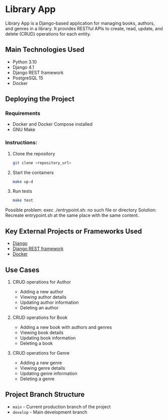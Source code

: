 # Library App

Library App is a Django-based application for managing books, authors, and genres in a library. It provides RESTful APIs to create, read, update, and delete (CRUD) operations for each entity.

## Main Technologies Used

- Python 3.10
- Django 4.1 
- Django REST framework
- PostgreSQL 15
- Docker

## Deploying the Project

### Requirements
- Docker and Docker Compose installed
- GNU Make

### Instructions:
1. Clone the repository
   ```bash
   git clone <repository_url>
   ``` 
2. Start the containers
   ```bash
   make up-d
   ```
3. Run tests
   ```bash
   make test
   ```
   
Possible problem:
exec ./entrypoint.sh: no such file or directory
Solution:
Recreate entrypoint.sh at the same place with the same content.

## Key External Projects or Frameworks Used

- [Django](https://www.djangoproject.com/)
- [Django REST framework](https://www.django-rest-framework.org/)
- [Docker](https://www.docker.com/)

## Use Cases

1. CRUD operations for Author
   - Adding a new author
   - Viewing author details
   - Updating author information
   - Deleting an author

2. CRUD operations for Book
   - Adding a new book with authors and genres
   - Viewing book details
   - Updating book information
   - Deleting a book

3. CRUD operations for Genre
   - Adding a new genre
   - Viewing genre details
   - Updating genre information
   - Deleting a genre

## Project Branch Structure

- `main` - Current production branch of the project
- `develop` - Main development branch
